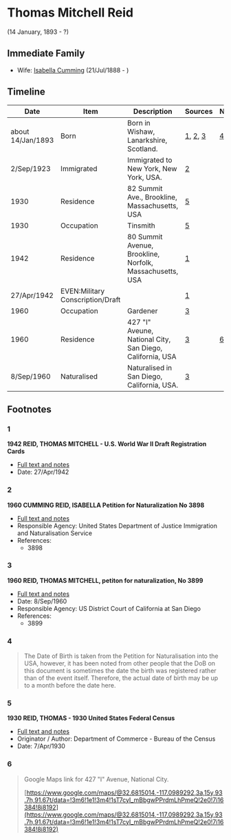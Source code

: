 ﻿---
layout: person
subject_key: i2617088
permalink: /people/i2617088
---

# Thomas Mitchell Reid
(14 January, 1893 - ?)

## Immediate Family

* Wife: [Isabella Cumming](./@84684994@-isabella-cumming-b1888-7-21-d.md) (21/Jul/1888 - )

## Timeline

Date | Item | Description | Sources | Notes
---|---|---|---|---
about 14/Jan/1893 | Born | Born in Wishaw, Lanarkshire, Scotland. | [1](#1), [2](#2), [3](#3) | [4](#4)
2/Sep/1923 | Immigrated | Immigrated to New York, New York, USA. | [2](#2) | 
1930 | Residence | 82 Summit Ave., Brookline, Massachusetts, USA | [5](#5) | 
1930 | Occupation | Tinsmith | [5](#5) | 
1942 | Residence | 80 Summit Avenue, Brookline, Norfolk, Massachusetts, USA | [1](#1) | 
27/Apr/1942 | EVEN:Military Conscription/Draft |  | [1](#1) | 
1960 | Occupation | Gardener | [3](#3) | 
1960 | Residence | 427 "I" Aveune, National City, San Diego, California, USA | [3](#3) | [6](#6)
8/Sep/1960 | Naturalised | Naturalised in San Diego, California, USA. | [3](#3) | 

## Footnotes

### 1

**1942 REID, THOMAS MITCHELL - U.S. World War II Draft Registration Cards**

* [Full text and notes](../sources/@10344434@-1942-reid,-thomas-mitchell-u.s.-world-war-ii-draft-registration-cards.md)
* Date: 27/Apr/1942

### 2

**1960 CUMMING REID, ISABELLA Petition for Naturalization No 3898**

* [Full text and notes](../sources/@17659132@-1960-cumming-reid,-isabella-petition-for-naturalization-no-3898.md)
* Responsible Agency: United States Department of Justice Immigration and Naturalisation Service
* References: 
  * 3898

### 3

**1960 REID, THOMAS MITCHELL, petiton for naturalization, No 3899**

* [Full text and notes](../sources/@14928738@-1960-reid,-thomas-mitchell,-petiton-for-naturalization,-no-3899.md)
* Date: 8/Sep/1960
* Responsible Agency: US District Court of California at San Diego
* References: 
  * 3899

### 4

> The Date of Birth is taken from the Petition for Naturalisation into the USA, however, it has been noted from other people that the DoB on this document is sometimes the date the birth was registered rather than of the event itself. Therefore, the actual date of birth may be up to a month before the date here.
>


### 5

**1930 REID, THOMAS - 1930 United States Federal Census**

* [Full text and notes](../sources/@998784@-1930-reid,-thomas-1930-united-states-federal-census.md)
* Originator / Author: Department of Commerce - Bureau of the Census
* Date: 7/Apr/1930

### 6

> Google Maps link for 427 "I" Avenue, National City.
>
> [https://www.google.com/maps/@32.6815014,-117.0989292,3a,15y,93.7h,91.67t/data=!3m6!1e1!3m4!1sT7cyI_mBbgwPPrdmLhPmeQ!2e0!7i16384!8i8192](https://www.google.com/maps/@32.6815014,-117.0989292,3a,15y,93.7h,91.67t/data=!3m6!1e1!3m4!1sT7cyI_mBbgwPPrdmLhPmeQ!2e0!7i16384!8i8192)
>


